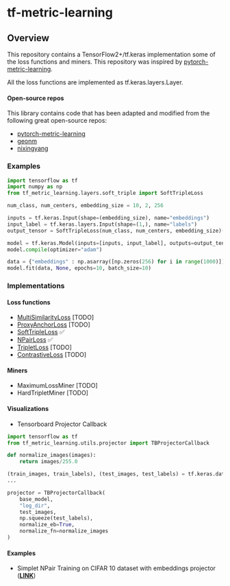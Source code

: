 # tf-metric-learning

## Overview

This repository contains a TensorFlow2+/tf.keras implementation some of the loss functions and miners. This repository was inspired by [pytorch-metric-learning](https://github.com/KevinMusgrave/pytorch-metric-learning).

All the loss functions are implemented as tf.keras.layers.Layer.

#### Open-source repos
This library contains code that has been adapted and modified from the following great open-source repos:

* [pytorch-metric-learning](https://github.com/KevinMusgrave/pytorch-metric-learning)
* [geonm](https://github.com/geonm?tab=repositories)
* [nixingyang](https://github.com/nixingyang/Proxy-Anchor-Loss)

### Examples

```python
import tensorflow as tf
import numpy as np
from tf_metric_learning.layers.soft_triple import SoftTripleLoss

num_class, num_centers, embedding_size = 10, 2, 256

inputs = tf.keras.Input(shape=(embedding_size), name="embeddings")
input_label = tf.keras.layers.Input(shape=(1,), name="labels")
output_tensor = SoftTripleLoss(num_class, num_centers, embedding_size)(inputs, input_label)

model = tf.keras.Model(inputs=[inputs, input_label], outputs=output_tensor)
model.compile(optimizer="adam")

data = {"embeddings" : np.asarray([np.zeros(256) for i in range(1000)]), "labels": np.zeros(1000, dtype=np.float32)}
model.fit(data, None, epochs=10, batch_size=10)
```

### Implementations

#### Loss functions

* [MultiSimilarityLoss](https://arxiv.org/abs/1904.06627) [TODO]
* [ProxyAnchorLoss](https://arxiv.org/abs/2003.13911) [TODO]
* [SoftTripleLoss](https://arxiv.org/abs/1909.05235) ✅
* [NPairLoss](http://www.nec-labs.com/uploads/images/Department-Images/MediaAnalytics/papers/nips16_npairmetriclearning.pdf) ✅
* [TripletLoss](https://papers.nips.cc/paper/2795-distance-metric-learning-for-large-margin-nearest-neighbor-classification.pdf) [TODO]
* [ContrastiveLoss](http://yann.lecun.com/exdb/publis/pdf/hadsell-chopra-lecun-06.pdf) [TODO]

#### Miners

* MaximumLossMiner [TODO]
* HardTripletMiner [TODO]

#### Visualizations

* Tensorboard Projector Callback

```python
import tensorflow as tf
from tf_metric_learning.utils.projector import TBProjectorCallback

def normalize_images(images):
    return images/255.0

(train_images, train_labels), (test_images, test_labels) = tf.keras.datasets.cifar10.load_data()
...

projector = TBProjectorCallback(
    base_model,
    "log_dir",
    test_images,
    np.squeeze(test_labels),
    normalize_eb=True,
    normalize_fn=normalize_images
)
```

#### Examples

* Simplet NPair Training on CIFAR 10 dataset with embeddings projector (**[LINK](examples/soft_triple.py)**)